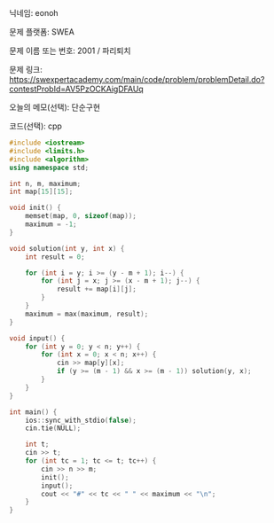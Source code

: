 닉네임: eonoh

문제 플랫폼: SWEA

문제 이름 또는 번호: 2001 / 파리퇴치

문제 링크: https://swexpertacademy.com/main/code/problem/problemDetail.do?contestProbId=AV5PzOCKAigDFAUq

오늘의 메모(선택): 단순구현

코드(선택): cpp

```cpp
#include <iostream>
#include <limits.h>
#include <algorithm>
using namespace std;

int n, m, maximum;
int map[15][15];

void init() {
	memset(map, 0, sizeof(map));
	maximum = -1;
}

void solution(int y, int x) {
	int result = 0;

	for (int i = y; i >= (y - m + 1); i--) {
		for (int j = x; j >= (x - m + 1); j--) {
			result += map[i][j];
		}
	}
	maximum = max(maximum, result);
}

void input() {
	for (int y = 0; y < n; y++) {
		for (int x = 0; x < n; x++) {
			cin >> map[y][x];
			if (y >= (m - 1) && x >= (m - 1)) solution(y, x);
		}
	}
}

int main() {
	ios::sync_with_stdio(false);
	cin.tie(NULL);

	int t;
	cin >> t;
	for (int tc = 1; tc <= t; tc++) {
		cin >> n >> m;
		init();
		input();
		cout << "#" << tc << " " << maximum << "\n";
	}
}
```
